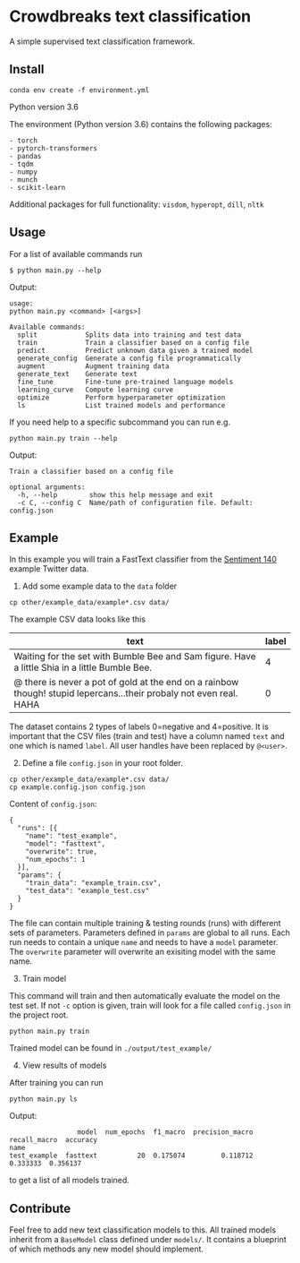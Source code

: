 # Crowdbreaks text classification 
A simple supervised text classification framework.

## Install
```
conda env create -f environment.yml
```
Python version 3.6

The environment (Python version 3.6) contains the following packages:
```
- torch
- pytorch-transformers
- pandas
- tqdm
- numpy
- munch
- scikit-learn
```
Additional packages for full functionality: `visdom`, `hyperopt`, `dill`, `nltk`

## Usage
For a list of available commands run 
```
$ python main.py --help
```
Output:
```
usage: 
python main.py <command> [<args>]

Available commands:
  split            Splits data into training and test data
  train            Train a classifier based on a config file
  predict          Predict unknown data given a trained model
  generate_config  Generate a config file programmatically
  augment          Augment training data
  generate_text    Generate text
  fine_tune        Fine-tune pre-trained language models
  learning_curve   Compute learning curve
  optimize         Perform hyperparameter optimization
  ls               List trained models and performance
```

If you need help to a specific subcommand you can run e.g.
```
python main.py train --help
```
Output:
```
Train a classifier based on a config file

optional arguments:
  -h, --help        show this help message and exit
  -c C, --config C  Name/path of configuration file. Default: config.json
```


## Example
In this example you will train a FastText classifier from the [Sentiment 140](http://help.sentiment140.com/for-students/) example Twitter data.

1) Add some example data to the `data` folder
```
cp other/example_data/example*.csv data/
```
The example CSV data looks like this

text | label 
---- | -----
Waiting for the set with Bumble Bee and Sam figure. Have a little Shia in a little Bumble Bee. | 4 |
@<user> there is never a pot of gold at the end on a rainbow though!   stupid lepercans...their probaly not even real. HAHA | 0 |
  
The dataset contains 2 types of labels 0=negative and 4=positive. It is important that the CSV files (train and test) have a column named `text` and one which is named `label`. All user handles have been replaced by `@<user>`.

2) Define a file `config.json` in your root folder.
```
cp other/example_data/example*.csv data/
cp example.config.json config.json
```
Content of `config.json`:
```
{
  "runs": [{
    "name": "test_example",
    "model": "fasttext",
    "overwrite": true,
    "num_epochs": 1
  }],
  "params": {
    "train_data": "example_train.csv",
    "test_data": "example_test.csv"
  }
}
```
The file can contain multiple training & testing rounds (runs) with different sets of parameters. Parameters defined in `params` are global to all runs. Each run needs to contain a unique `name` and needs to have a `model` parameter. The `overwrite` parameter will overwrite an exisiting model with the same name.

3) Train model

This command will train and then automatically evaluate the model on the test set. If not `-c` option is given, train will look for a file called `config.json` in the project root.
```
python main.py train
```
Trained model can be found in `./output/test_example/`

4) View results of models

After training you can run 
```
python main.py ls
```
Output:
```
                 model  num_epochs  f1_macro  precision_macro  recall_macro  accuracy
name                                                                                 
test_example  fasttext          20  0.175074         0.118712      0.333333  0.356137
```

to get a list of all models trained. 

## Contribute
Feel free to add new text classification models to this. All trained models inherit from a `BaseModel` class defined under `models/`. It contains a blueprint of which methods any new model should implement.
